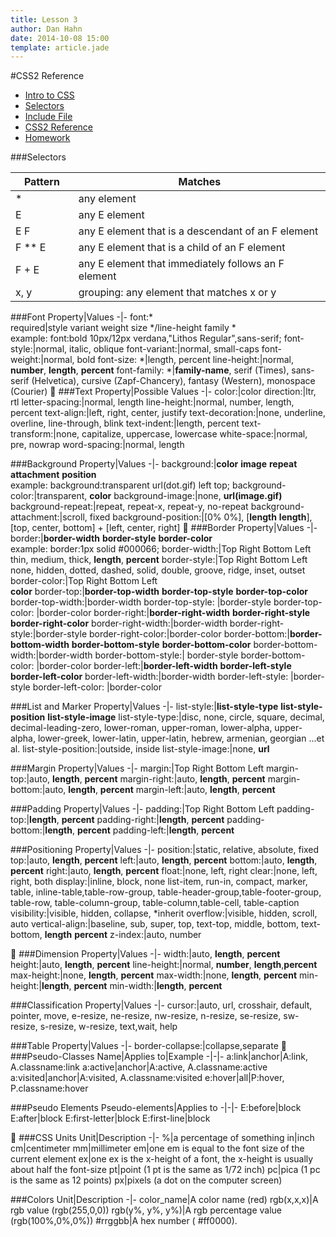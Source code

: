 ```yaml
---
title: Lesson 3
author: Dan Hahn
date: 2014-10-08 15:00
template: article.jade
---
```


#CSS2 Reference

* [Intro to CSS]()
* [Selectors](selectors.html)
* [Include File](include.html)
* [CSS2 Reference](css.html)
* [Homework](homework.html)

###Selectors

Pattern|Matches
-|-
*|any element
E|any E element
E F|any E element that is a descendant of an F element
F ** E|any E element that is a child of an F element
F + E|any E element that immediately follows an F element
x, y|grouping: any element that matches x or y

###Font
Property|Values
-|-
font:* <br>required|style variant weight size */line-height  family *<br>example: font:bold 10px/12px verdana,"Lithos Regular",sans-serif;
font-style:|normal, italic, oblique
font-variant:|normal, small-caps
font-weight:|normal, bold
font-size: *|length, percent
line-height:|normal, **number**, **length**, **percent**
font-family: *|**family-name**, serif (Times), sans-serif (Helvetica), cursive (Zapf-Chancery), fantasy (Western), monospace (Courier)

###Text
Property|Possible Values
-|-
color:|color
direction:|ltr, rtl
letter-spacing:|normal, length
line-height:|normal, number, length, percent
text-align:|left, right, center, justify
text-decoration:|none, underline,  overline, line-through, blink
text-indent:|length, percent
text-transform:|none, capitalize, uppercase, lowercase
white-space:|normal, pre, nowrap
word-spacing:|normal, length

###Background
Property|Values
-|-
background:|**color**   **image**   **repeat**   **attachment**   **position**<br>example: background:transparent url(dot.gif) left top;
background-color:|transparent, **color**
background-image:|none, **url(image.gif)**
background-repeat:|repeat, repeat-x, repeat-y, no-repeat
background-attachment:|scroll, fixed
background-position:|[0% 0%], [**length** **length**], [top, center, bottom] + [left, center, right]

###Border
Property|Values
-|-
border:|**border-width**  **border-style**   **border-color**<br>example: border:1px solid #000066;
border-width:|Top   Right   Bottom   Left<br>thin, medium, thick, **length**, **percent**
border-style:|Top   Right   Bottom   Left<br>none, hidden, dotted, dashed, solid, double, groove, ridge, inset, outset
border-color:|Top   Right   Bottom   Left<br>**color**
border-top:|**border-top-width**   **border-top-style**   **border-top-color**
border-top-width:|border-width
border-top-style: |border-style
border-top-color:  |border-color
border-right:|**border-right-width**   **border-right-style**   **border-right-color**
border-right-width:|border-width
border-right-style:|border-style
border-right-color:|border-color
border-bottom:|**border-bottom-width**   **border-bottom-style**   **border-bottom-color**
border-bottom-width:|border-width
border-bottom-style:| border-style
border-bottom-color: |border-color
border-left:|**border-left-width**   **border-left-style**   **border-left-color**
border-left-width:|border-width
border-left-style: |border-style
border-left-color: |border-color

###List and Marker
Property|Values
-|-
list-style:|**list-style-type**   **list-style-position**   **list-style-image**
list-style-type:|disc, none, circle, square, decimal,  decimal-leading-zero, lower-roman, upper-roman, lower-alpha, upper-alpha, lower-greek, lower-latin, upper-latin, hebrew, armenian, georgian ...et al.
list-style-position:|outside, inside
list-style-image:|none, **url**

###Margin
Property|Values
-|-
margin:|Top   Right   Bottom   Left
margin-top:|auto, **length**, **percent**
margin-right:|auto, **length**, **percent**
margin-bottom:|auto, **length**, **percent**
margin-left:|auto, **length**, **percent**

###Padding
Property|Values
-|-
padding:|Top   Right   Bottom   Left
padding-top:|**length**, **percent**
padding-right:|**length**, **percent**
padding-bottom:|**length**, **percent**
padding-left:|**length**, **percent**

###Positioning
Property|Values
-|-
position:|static, relative, absolute, fixed
top:|auto, **length**, **percent**
left:|auto, **length**, **percent**
bottom:|auto, **length**, **percent**
right:|auto, **length**, **percent**
float:|none, left, right
clear:|none, left, right, both
display:|inline, block, none list-item, run-in, compact, marker, table, inline-table,table-row-group, table-header-group,table-footer-group, table-row, table-column-group, table-column,table-cell, table-caption
visibility:|visible, hidden, collapse, *inherit
overflow:|visible, hidden, scroll, auto
vertical-align:|baseline, sub, super, top, text-top, middle, bottom, text-bottom, **length** **percent**
z-index:|auto, number


###Dimension
Property|Values
-|-
width:|auto, **length**, **percent**
height:|auto, **length**, **percent**
line-height:|normal, **number**, **length**,**percent**
max-height:|none, **length**, **percent**
max-width:|none, **length**, **percent**
min-height:|**length**, **percent**
min-width:|**length**, **percent**

###Classification
Property|Values
-|-
cursor:|auto, url, crosshair, default, pointer, move, e-resize, ne-resize, nw-resize, n-resize, se-resize, sw-resize, s-resize, w-resize, text,wait, help

###Table
Property|Values
-|-
border-collapse:|collapse,separate

###Pseudo-Classes
Name|Applies to|Example
-|-|-
a:link|anchor|A:link, A.classname:link
a:active|anchor|A:active, A.classname:active
a:visited|anchor|A:visited, A.classname:visited
e:hover|all|P:hover, P.classname:hover

###Pseudo Elements
Pseudo-elements|Applies to
-|-|-
E:before|block
E:after|block
E:first-letter|block
E:first-line|block


###CSS Units
Unit|Description
-|-
%|a percentage of something
in|inch
cm|centimeter
mm|millimeter
em|one em is equal to the font size of the current element
ex|one ex is the x-height of a font, the x-height is usually about half the font-size
pt|point (1 pt is the same as 1/72 inch)
pc|pica (1 pc is the same as 12 points)
px|pixels (a dot on the computer screen)

###Colors
Unit|Description
-|-
color_name|A color name (red)
rgb(x,x,x)|A rgb value (rgb(255,0,0))
rgb(y%, y%, y%)|A rgb percentage value (rgb(100%,0%,0%))
#rrggbb|A hex number ( #ff0000).

<style>
table tr td:nth-child(1){width:20%}
</style>

